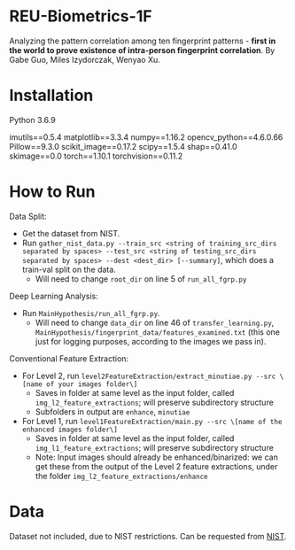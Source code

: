 # REU-Biometrics-1F

Analyzing the pattern correlation among ten fingerprint patterns - **first in the world to prove existence of intra-person fingerprint correlation**. By Gabe Guo, Miles Izydorczak, Wenyao Xu.

# Installation

Python 3.6.9

imutils==0.5.4
matplotlib==3.3.4
numpy==1.16.2
opencv_python==4.6.0.66
Pillow==9.3.0
scikit_image==0.17.2
scipy==1.5.4
shap==0.41.0
skimage==0.0
torch==1.10.1
torchvision==0.11.2

# How to Run

Data Split:
- Get the dataset from NIST.
- Run ```gather_nist_data.py --train_src <string of training_src_dirs separated by spaces> --test_src <string of testing_src_dirs separated by spaces> --dest <dest_dir> [--summary]```, which does a train-val split on the data.
  - Will need to change ```root_dir``` on line 5 of ```run_all_fgrp.py```

Deep Learning Analysis:
- Run ```MainHypothesis/run_all_fgrp.py```. 
  - Will need to change ```data_dir``` on line 46 of ```transfer_learning.py```, ```MainHypothesis/fingerprint_data/features_examined.txt``` (this one just for logging purposes, according to the images we pass in).

Conventional Feature Extraction:
- For Level 2, run ```level2FeatureExtraction/extract_minutiae.py --src \[name of your images folder\]```
  - Saves in folder at same level as the input folder, called ```img_l2_feature_extractions```; will preserve subdirectory structure
  - Subfolders in output are ```enhance```, ```minutiae```
- For Level 1, run ```level1FeatureExtraction/main.py --src \[name of the enhanced images folder\]```
  - Saves in folder at same level as the input folder, called ```img_l1_feature_extractions```; will preserve subdirectory structure
  - Note: Input images should already be enhanced/binarized: we can get these from the output of the Level 2 feature extractions, under the folder ```img_l2_feature_extractions/enhance```

# Data

Dataset not included, due to NIST restrictions. Can be requested from [NIST](https://nigos.nist.gov/datasets/sd302/request). 

